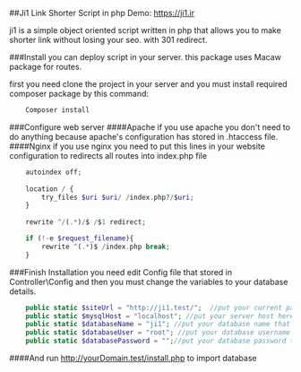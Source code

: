 ##Ji1 Link Shorter Script in php
Demo: https://ji1.ir

ji1 is a simple object oriented script written in php that allows you to make shorter link 
without losing your seo. with 301 redirect.

###Install
you can deploy script in your server.
this package uses Macaw package for routes.

first you need clone the project in your server and you must install required composer package by this command:
```PHP
    Composer install
```
###Configure web server
####Apache
if you use apache you don't need to do anything because apache's configuration
has stored in .htaccess file.
####Nginx
if you use nginx you need to put this lines in your website configuration to redirects all routes into index.php file

```PHP
    autoindex off;
    
    location / {
        try_files $uri $uri/ /index.php?/$uri;
    }
            
    rewrite ^/(.*)/$ /$1 redirect;

    if (!-e $request_filename){
        rewrite ^(.*)$ /index.php break;
    }

```

###Finish Installation
you need edit Config file that stored in Controller\Config and then you must change the variables to your database
details.

```PHP
    public static $siteUrl = "http://ji1.test/";  //put your current path url
    public static $mysqlHost = "localhost"; //put your server host here
    public static $databaseName = "ji1"; //put your database name that you crated
    public static $databaseUser = "root"; //put your database username that you created
    public static $databasePassword = "";//put your database password that you crated
```
####And run http://yourDomain.test/install.php to import database